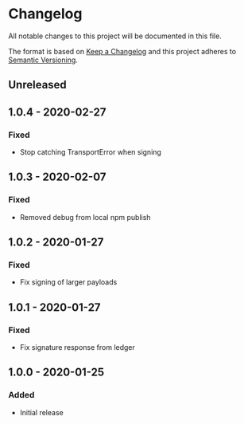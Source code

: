 # Changelog

All notable changes to this project will be documented in this file.

The format is based on [Keep a Changelog](http://keepachangelog.com/en/1.0.0/)
and this project adheres to [Semantic Versioning](http://semver.org/spec/v2.0.0.html).

## Unreleased

## 1.0.4 - 2020-02-27

### Fixed
- Stop catching TransportError when signing

## 1.0.3 - 2020-02-07

### Fixed
- Removed debug from local npm publish

## 1.0.2 - 2020-01-27

### Fixed
- Fix signing of larger payloads

## 1.0.1 - 2020-01-27

### Fixed
- Fix signature response from ledger

## 1.0.0 - 2020-01-25

### Added
- Initial release